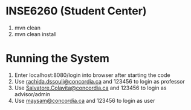 # INSE6260 (Student Center)

1. mvn clean
2. mvn clean install

# Running the System

1. Enter localhost:8080/login into browser after starting the code
2. Use rachida.dssouli@concordia.ca and 123456 to login as professor
3. Use Salvatore.Colavita@concordia.ca and 123456 to login as advisor/admin
4. Use maysam@concordia.ca and 123456 to login as user